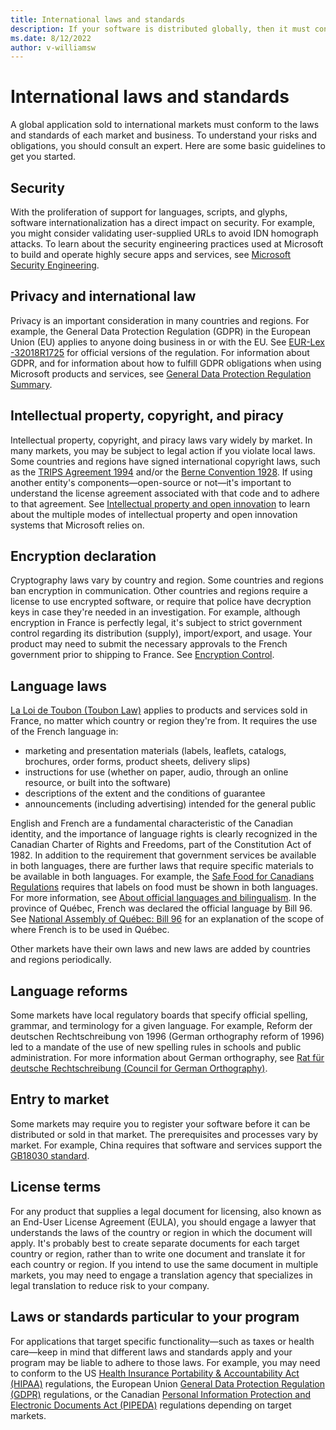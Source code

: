 ```yaml
---
title: International laws and standards
description: If your software is distributed globally, then it must conform to all local laws. To understand your risks and obligations, you should consult an expert.
ms.date: 8/12/2022
author: v-williamsw
---
```


# International laws and standards

A global application sold to international markets must conform to the laws and standards of each market and business. To understand your risks and obligations, you should consult an expert. Here are some basic guidelines to get you started.

## Security

With the proliferation of support for languages, scripts, and glyphs, software internationalization has a direct impact on security. For example, you might consider validating user-supplied URLs to avoid IDN homograph attacks. To learn about the security engineering practices used at Microsoft to build and operate highly secure apps and services, see [Microsoft Security Engineering](https://www.microsoft.com/securityengineering).

## Privacy and international law

Privacy is an important consideration in many countries and regions. For example, the General Data Protection Regulation (GDPR) in the European Union (EU) applies to anyone doing business in or with the EU. See [EUR-Lex -32018R1725](https://eur-lex.europa.eu/legal-content/TXT/?uri=CELEX:32018R1725) for official versions of the regulation. For information about GDPR, and for information about how to fulfill GDPR obligations when using Microsoft products and services, see [General Data Protection Regulation Summary](/compliance/regulatory/gdpr).

## Intellectual property, copyright, and piracy

Intellectual property, copyright, and piracy laws vary widely by market. In many markets, you may be subject to legal action if you violate local laws. Some countries and regions have signed international copyright laws, such as the [TRIPS Agreement 1994](https://www.wto.org/english/tratop_e/trips_e/trips_e.htm "Agreement on Trade-Related Aspects of Intellectual Property Rights") and/or the [Berne Convention 1928](https://www.wipo.int/treaties/en/ip/berne/ "Berne Convention for the Protection of Literary and Artistic Works"). If using another entity's components—open-source or not—it's important to understand the license agreement associated with that code and to adhere to that agreement. See [Intellectual property and open innovation](https://www.microsoft.com/legal/intellectualproperty "Legal aspects of intellectual property and open innovation") to learn about the multiple modes of intellectual property and open innovation systems that Microsoft relies on.

## Encryption declaration

Cryptography laws vary by country and region. Some countries and regions ban encryption in communication. Other countries and regions require a license to use encrypted software, or require that police have decryption keys in case they're needed in an investigation. For example, although encryption in France is perfectly legal, it's subject to strict government control regarding its distribution (supply), import/export, and usage. Your product may need to submit the necessary approvals to the French government prior to shipping to France. See [Encryption Control](https://www.ssi.gouv.fr/en/regulation/cryptology/).

## Language laws

[La Loi de Toubon (Toubon Law)](https://www.legifrance.gouv.fr/loda/id/LEGITEXT000005616341/) applies to products and services sold in France, no matter which country or region they're from. It requires the use of the French language in:

- marketing and presentation materials (labels, leaflets, catalogs, brochures, order forms, product sheets, delivery slips)
- instructions for use (whether on paper, audio, through an online resource, or built into the software)
- descriptions of the extent and the conditions of guarantee
- announcements (including advertising) intended for the general public

English and French are a fundamental characteristic of the Canadian identity, and the importance of language rights is clearly recognized in the Canadian Charter of Rights and Freedoms, part of the Constitution Act of 1982. In addition to the requirement that government services be available in both languages, there are further laws that require specific materials to be available in both languages. For example, the [Safe Food for Canadians Regulations](https://laws-lois.justice.gc.ca/eng/regulations/SOR-2018-108/) requires that labels on food must be shown in both languages. For more information, see [About official languages and bilingualism](https://www.canada.ca/en/canadian-heritage/services/official-languages-bilingualism/about.html). In the province of Québec, French was declared the official language by Bill 96. See [National Assembly of Québec: Bill 96](http://m.assnat.qc.ca/en/travaux-parlementaires/projets-loi/projet-loi-96-42-1.html "An Act respecting French, the official and common language of Québec") for an explanation of the scope of where French is to be used in Québec.  

Other markets have their own laws and new laws are added by countries and regions periodically.

## Language reforms

Some markets have local regulatory boards that specify official spelling, grammar, and terminology for a given language. For example, Reform der deutschen Rechtschreibung von 1996 (German orthography reform of 1996) led to a mandate of the use of new spelling rules in schools and public administration. For more information about German orthography, see [Rat für deutsche Rechtschreibung (Council for German Orthography)](https://www.rechtschreibrat.com).

## Entry to market

Some markets may require you to register your software before it can be distributed or sold in that market. The prerequisites and processes vary by market. For example, China requires that software and services support the [GB18030 standard](https://icu-project.org/docs/papers/gb18030.html).

## License terms

For any product that supplies a legal document for licensing, also known as an End-User License Agreement (EULA), you should engage a lawyer that understands the laws of the country or region in which the document will apply. It's probably best to create separate documents for each target country or region, rather than to write one document and translate it for each country or region. If you intend to use the same document in multiple markets, you may need to engage a translation agency that specializes in legal translation to reduce risk to your company.

## Laws or standards particular to your program

For applications that target specific functionality—such as taxes or health care—keep in mind that different laws and standards apply and your program may be liable to adhere to those laws. For example, you may need to conform to the US [Health Insurance Portability & Accountability Act (HIPAA)](https://www.govinfo.gov/app/details/PLAW-104publ191) regulations, the European Union [General Data Protection Regulation (GDPR)](https://eur-lex.europa.eu/legal-content/TXT/?uri=CELEX:32018R1725) regulations, or the Canadian [Personal Information Protection and Electronic Documents Act (PIPEDA)](https://www.priv.gc.ca/en/privacy-topics/privacy-laws-in-canada/the-personal-information-protection-and-electronic-documents-act-pipeda/) regulations depending on target markets.
